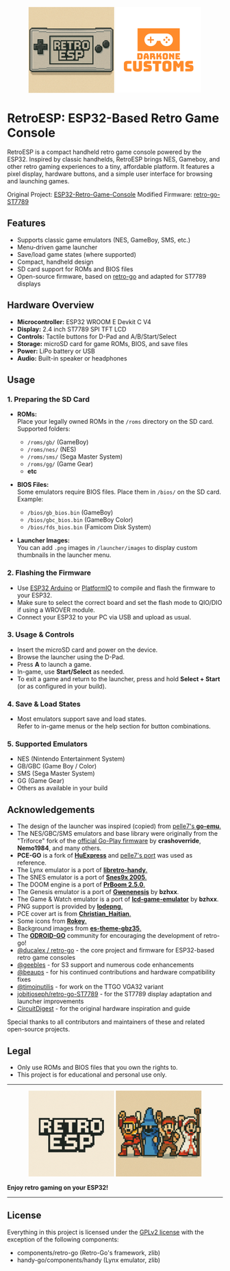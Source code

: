 <div align=center>
  <img src="https://github.com/Darkone83/RetroESP/blob/main/images/Logo.png" width=200 height=200> <img src="https://github.com/Darkone83/RetroESP/blob/main/images/DC%20logo.png">
</div>

# RetroESP: ESP32-Based Retro Game Console

RetroESP is a compact handheld retro game console powered by the ESP32. Inspired by classic handhelds, RetroESP brings NES, Gameboy, and other retro gaming experiences to a tiny, affordable platform. It features a pixel display, hardware buttons, and a simple user interface for browsing and launching games.

Original Project: <a href="https://github.com/Circuit-Digest/ESP32-Retro-Game-Console">ESP32-Retro-Game-Console</a>
Modified Firmware: <a href="https://github.com/jobitjoseph/retro-go-ST7789">retro-go-ST7789</a>

## Features

- Supports classic game emulators (NES, GameBoy, SMS, etc.)
- Menu-driven game launcher
- Save/load game states (where supported)
- Compact, handheld design
- SD card support for ROMs and BIOS files
- Open-source firmware, based on [retro-go](https://github.com/ducalex/retro-go) and adapted for ST7789 displays

## Hardware Overview

- **Microcontroller:** ESP32 WROOM E Devkit C V4
- **Display:** 2.4 inch ST7789 SPI TFT LCD
- **Controls:** Tactile buttons for D-Pad and A/B/Start/Select
- **Storage:** microSD card for game ROMs, BIOS, and save files
- **Power:** LiPo battery or USB
- **Audio:** Built-in speaker or headphones

## Usage

### 1. Preparing the SD Card

- **ROMs:**  
  Place your legally owned ROMs in the `/roms` directory on the SD card.  
  Supported folders:  
    - `/roms/gb/` (GameBoy)
    - `/roms/nes/` (NES)
    - `/roms/sms/` (Sega Master System)
    - `/roms/gg/` (Game Gear)
    - **etc**

- **BIOS Files:**  
  Some emulators require BIOS files. Place them in `/bios/` on the SD card.  
  Example:
    - `/bios/gb_bios.bin` (GameBoy)
    - `/bios/gbc_bios.bin` (GameBoy Color)
    - `/bios/fds_bios.bin` (Famicom Disk System)

- **Launcher Images:**  
  You can add `.png` images in `/launcher/images` to display custom thumbnails in the launcher menu.

### 2. Flashing the Firmware

- Use [ESP32 Arduino](https://docs.espressif.com/projects/arduino-esp32/en/latest/installing.html) or [PlatformIO](https://platformio.org/) to compile and flash the firmware to your ESP32.
- Make sure to select the correct board and set the flash mode to QIO/DIO if using a WROVER module.
- Connect your ESP32 to your PC via USB and upload as usual.

### 3. Usage & Controls

- Insert the microSD card and power on the device.
- Browse the launcher using the D-Pad.
- Press **A** to launch a game.
- In-game, use **Start/Select** as needed.
- To exit a game and return to the launcher, press and hold **Select + Start** (or as configured in your build).

### 4. Save & Load States

- Most emulators support save and load states.  
  Refer to in-game menus or the help section for button combinations.

### 5. Supported Emulators

- NES (Nintendo Entertainment System)
- GB/GBC (Game Boy / Color)
- SMS (Sega Master System)
- GG (Game Gear)
- Others as available in your build

## Acknowledgements

- The design of the launcher was inspired (copied) from <a href="https://github.com/pelle7/odroid-go-emu-launcher">pelle7's **go-emu**.</a>
- The NES/GBC/SMS emulators and base library were originally from the "Triforce" fork of the <a href="https://github.com/othercrashoverride/go-play">official Go-Play firmware</a> by **crashoverride**, **Nemo1984**, and many others.
- **PCE-GO** is a fork of <a href="https://github.com/kallisti5/huexpress">**HuExpress**</a> and <a href="https://github.com/pelle7/odroid-go-pcengine-huexpress/">pelle7's port</a> was used as reference.
- The Lynx emulator is a port of <a href="https://github.com/libretro/libretro-handy">**libretro-handy**.</a>
- The SNES emulator is a port of <a href="https://github.com/libretro/snes9x2005">**Snes9x 2005**.</a>
- The DOOM engine is a port of <a href="https://prboom.sourceforge.net/">**PrBoom 2.5.0**.</a>
- The Genesis emulator is a port of <a href="https://github.com/bzhxx/gwenesis/">**Gwenenesis**</a> by **bzhxx**.
- The Game & Watch emulator is a port of <a href="https://github.com/bzhxx/lcd-game-emulator">**lcd-game-emulator**</a> by **bzhxx**.
- PNG support is provided by <a href="https://github.com/lvandeve/lodepng/">**lodepng**.</a>
- PCE cover art is from <a href="https://github.com/christianhaitian">**Christian_Haitian**.</a>
- Some icons from <a href="https://iconarchive.com/show/seed-icons-by-rokey.html">**Rokey**.</a>
- Background images from <a href="https://github.com/rxbrad/es-theme-gbz35">**es-theme-gbz35**.</a>
- The <a href="https://forum.odroid.com/viewtopic.php?f=159&t=37599">**ODROID-GO**</a> community for encouraging the development of retro-go!
- [@ducalex / retro-go](https://github.com/ducalex/retro-go) - the core project and firmware for ESP32-based retro game consoles  
- [@geebles](https://github.com/geebles/retro-go) - for S3 support and numerous code enhancements  
- [@beaups](https://github.com/beaups/retro-go) - for his continued contributions and hardware compatibility fixes  
- [@timoinutilis](https://github.com/timoinutilis/retro-go) - for work on the TTGO VGA32 variant  
- [jobitjoseph/retro-go-ST7789](https://github.com/jobitjoseph/retro-go-ST7789) - for the ST7789 display adaptation and launcher improvements  
- [CircuitDigest](https://circuitdigest.com/microcontroller-projects/esp32-based-retro-game-console) - for the original hardware inspiration and guide  

Special thanks to all contributors and maintainers of these and related open-source projects.

## Legal

- Only use ROMs and BIOS files that you own the rights to.
- This project is for educational and personal use only.

---

<div align=center>
  <img src="https://github.com/Darkone83/RetroESP/blob/main/images/logo2.png" height=200 width=200> <img src="https://github.com/Darkone83/RetroESP/blob/main/images/Victory.png" width=200 height=200">
</div>

**Enjoy retro gaming on your ESP32!**

---

## License

Everything in this project is licensed under the <a href="https://github.com/jobitjoseph/retro-go-ST7789/blob/master/COPYING">GPLv2 license</a> with the exception of the following components:

- components/retro-go (Retro-Go's framework, zlib)
- handy-go/components/handy (Lynx emulator, zlib)
